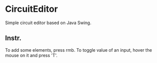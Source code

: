 # CircuitEditor
Simple circuit editor based on Java Swing.
## Instr.
To add some elements, press rmb. To toggle value of an input, hover the mouse on it and press 'T'.
